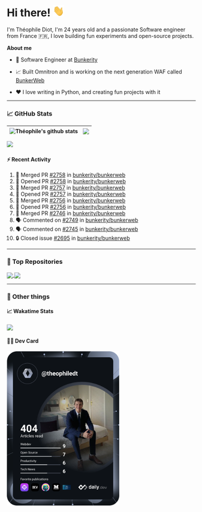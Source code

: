 # Hi there! <img src="./wave.gif" width="30px" height="30px" />

I'm Théophile Diot, I'm 24 years old and a passionate Software engineer from France 🇫🇷, I love building fun experiments and open-source projects.

**About me**

- 💼 Software Engineer at [Bunkerity](https://www.bunkerity.com/)

- 📈 Built Omnitron and is working on the next generation WAF called [BunkerWeb](https://www.bunkerweb.io)

- ❤️ I love writing in Python, and creating fun projects with it

---

### 📈 GitHub Stats

| <img align="center" src="https://github-readme-stats.vercel.app/api?username=TheophileDiot&show_icons=true&include_all_commits=true&theme=algolia&hide_border=true&rank_icon=github" alt="Théophile's github stats" /> | <img align="center" src="https://github-readme-stats.vercel.app/api/top-langs/?username=TheophileDiot&layout=compact&theme=algolia&hide_border=true" /> |
| ---------------------------------------------------------------------------------------------------------------------------------------------------------------------------------------------------------------------- | ------------------------------------------------------------------------------------------------------------------------------------------------------- |

![](https://github-readme-activity-graph.vercel.app/graph?username=TheophileDiot&theme=tokyo-night)

#### :zap: Recent Activity

<!--START_SECTION:activity-->
1. 🎉 Merged PR [#2758](https://github.com/bunkerity/bunkerweb/pull/2758) in [bunkerity/bunkerweb](https://github.com/bunkerity/bunkerweb)
2. 💪 Opened PR [#2758](https://github.com/bunkerity/bunkerweb/pull/2758) in [bunkerity/bunkerweb](https://github.com/bunkerity/bunkerweb)
3. 🎉 Merged PR [#2757](https://github.com/bunkerity/bunkerweb/pull/2757) in [bunkerity/bunkerweb](https://github.com/bunkerity/bunkerweb)
4. 💪 Opened PR [#2757](https://github.com/bunkerity/bunkerweb/pull/2757) in [bunkerity/bunkerweb](https://github.com/bunkerity/bunkerweb)
5. 🎉 Merged PR [#2756](https://github.com/bunkerity/bunkerweb/pull/2756) in [bunkerity/bunkerweb](https://github.com/bunkerity/bunkerweb)
6. 💪 Opened PR [#2756](https://github.com/bunkerity/bunkerweb/pull/2756) in [bunkerity/bunkerweb](https://github.com/bunkerity/bunkerweb)
7. 🎉 Merged PR [#2746](https://github.com/bunkerity/bunkerweb/pull/2746) in [bunkerity/bunkerweb](https://github.com/bunkerity/bunkerweb)
8. 🗣 Commented on [#2749](https://github.com/bunkerity/bunkerweb/issues/2749#issuecomment-3370908227) in [bunkerity/bunkerweb](https://github.com/bunkerity/bunkerweb)
9. 🗣 Commented on [#2745](https://github.com/bunkerity/bunkerweb/issues/2745#issuecomment-3370238022) in [bunkerity/bunkerweb](https://github.com/bunkerity/bunkerweb)
10. 🔒 Closed issue [#2695](https://github.com/bunkerity/bunkerweb/issues/2695) in [bunkerity/bunkerweb](https://github.com/bunkerity/bunkerweb)
<!--END_SECTION:activity-->

---

### 🔧 Top Repositories

<a href="https://github.com/bunkerity/bunkerweb">
  <img align="center" src="https://github-readme-stats.vercel.app/api/pin/?username=Bunkerity&repo=bunkerweb&theme=algolia" />
</a>
<a href="https://github.com/TheophileDiot/Omnitron">
  <img align="center" src="https://github-readme-stats.vercel.app/api/pin/?username=TheophileDiot&repo=Omnitron&theme=algolia" />
</a>

---

### 🎉 Other things

#### 📈 Wakatime Stats

<a href="https://wakatime.com/@theophile_bunkerity">
  <img align="center" src="https://github-readme-stats.vercel.app/api/wakatime?username=3aa5ce41-c253-43d9-8441-a721e446a45f&layout=compact&theme=algolia" />
</a>

#### 👨‍💻 Dev Card

<a href="https://app.daily.dev/TheophileDt">
  <img src="./devcard.svg" width="300" alt="Théophile Diot's Dev Card"/>
</a>
